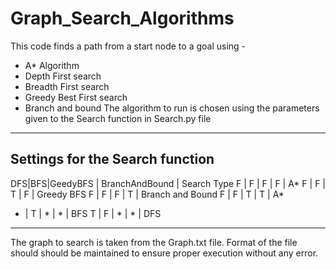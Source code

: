 # Graph_Search_Algorithms
This code finds a path from a start node to a goal using -
 - A* Algorithm
 - Depth First search
 - Breadth First search
 - Greedy Best First search
 - Branch and bound
The algorithm to run is chosen using the parameters given to the Search function in Search.py file

-------------------------------------------------------
Settings for the Search function 
-------------------------------------------------------
DFS|BFS|GeedyBFS | BranchAndBound  |   Search Type
 F | F |   F     |       F         |       A*
 F | F |   T     |       F         |   Greedy BFS
 F | F |   F     |       T         |   Branch and Bound
 F | F |   T     |       T         |       A*
 * | T |   *     |       *         |      BFS
 T | F |   *     |       *         |      DFS
-------------------------------------------------------

The graph to search is taken from the Graph.txt file.
Format of the file should should be maintained to ensure proper execution without any error.
